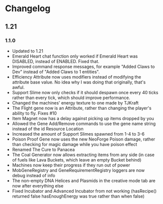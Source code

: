 
# Changelog

## 1.21

### 1.1.0

- Updated to 1.21
- Emerald Heart chat function only worked if Emerald Heart was DISABLED, instead of ENABLED. Fixed that.
- Improved command response messages, for example "Added Claws to Dev" instead of "Added Claws to 1 entities".
- Efficiency Attribute now uses modifiers instead of modifying the attribute base value. No idea why I was doing that originally, that's awful.
- Support Slime now only checks if it should despawn once every 40 ticks rather than every tick, which should improve performance.
- Changed the machines' energy texture to one made by TJKraft
- The Flight gene now is an Attribute, rather than changing the player's ability to fly. Fixes #10
- Item Magnet now has a delay against picking up items dropped by you
- Allowed the Gene Add/Remove commands to use the gene name string instead of the id Resource Location
- Increased the amount of Support Slimes spawned from 1-4 to 3-6
- Poison Proof Gene now uses the new NeoForge Poison damage, rather than checking for magic damage while you have poison effect
- Renamed The Cure to Panacea
- The Coal Generator now allows extracting items from any side (in case of fuels like Lava Buckets, which leave an empty Bucket behind)
- Machines now keep their progress if they run out of power
- MobGeneRegistry and GeneRequirementRegistry loggers are now debug instead of info
- The non-empty DNA Helices and Plasmids in the creative mode tab are now after everything else
- Fixed Incubator and Advanced Incubator from not working (hasRecipe() returned false hasEnoughEnergy was true rather than when false)